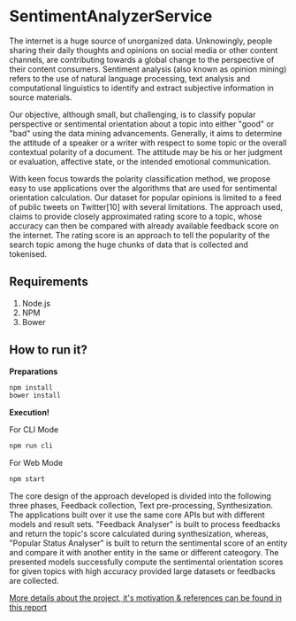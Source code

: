 # SentimentAnalyzerService
The internet is a huge source of unorganized data. Unknowingly, people sharing their daily thoughts and opinions on social media or other content channels, are contributing towards a global change to the perspective of their content consumers. Sentiment analysis (also known as opinion mining) refers to the use of natural language processing, text analysis and computational linguistics to identify and extract subjective information in source materials.

Our objective, although small, but challenging, is to classify popular perspective or sentimental orientation about a topic into either "good" or "bad" using the data mining advancements. Generally, it aims to determine the attitude of a speaker or a writer with respect to some topic or the overall contextual polarity of a document.
The attitude may be his or her judgment or evaluation, affective state, or the intended emotional communication.

With keen focus towards the polarity classification method, we propose easy to use applications over the algorithms that are used for sentimental orientation calculation. Our dataset for popular opinions is limited to a feed of public tweets on Twitter[10] with several limitations. The approach used, claims to provide closely approximated rating score to a topic, whose accuracy can then be compared with already available feedback score on the internet. The rating score is an approach to tell the popularity of the search topic among the huge chunks of data that is collected and tokenised.


## Requirements

1. Node.js
2. NPM
3. Bower

## How to run it?

**Preparations**
```bash
npm install
bower install
```

**Execution!**

For CLI Mode
```bash
npm run cli
```

For Web Mode
```bash
npm start
```

The core design of the approach developed is divided into the following three phases, Feedback collection, Text pre-processing, Synthesization. The applications built over it use the same core APIs but with different models and result sets. "Feedback Analyser" is built to process feedbacks and return the topic's score calculated during synthesization, whereas, "Popular Status Analyser" is built to return the sentimental score of an entity and compare it with another entity in the same or different cateogory. The presented models successfully compute the sentimental orientation scores for given topics with high accuracy provided large datasets or feedbacks are collected.

[More details about the project, it's motivation & references can be found in this report](https://drive.google.com/file/d/0B7RfjVQpwNDSWFQ4NC1LLTkzVzA/view?usp=sharing "An approach to calculate sentimental orientation of data")